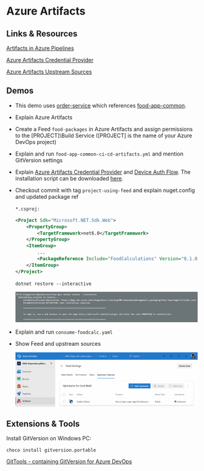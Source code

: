 # Azure Artifacts

## Links & Resources

[Artifacts in Azure Pipelines](https://docs.microsoft.com/en-us/azure/devops/pipelines/artifacts/artifacts-overview?view=azure-devops&tabs=nuget)

[Azure Artifacts Credential Provider](https://github.com/microsoft/artifacts-credprovider#azure-artifacts-credential-provider)

[Azure Artifacts Upstream Sources](https://docs.microsoft.com/en-us/azure/devops/artifacts/concepts/upstream-sources?view=azure-devops)

## Demos

- This demo uses [order-service](/src/services/order-service/) which references [food-app-common](/src/services/food-app-common/). 
- Explain Azure Artifacts
- Create a Feed `food-packages` in Azure Artifacts and assign permissions to the [PROJECT]\Build Service ([PROJECT] is the name of your Azure DevOps project)
- Explain and run `food-app-common-ci-cd-artifacts.yml` and mention GitVersion settings
- Explain [Azure Artifacts Credential Provider](https://github.com/microsoft/artifacts-credprovider) and [Device Auth Flow](https://docs.microsoft.com/en-us/azure/active-directory/develop/v2-oauth2-device-code). The installation script can be downloaded [here](https://github.com/microsoft/artifacts-credprovider/blob/master/helpers/installcredprovider.ps1).
- Checkout commit with tag `project-using-feed` and explain nuget.config and updated package ref

    `*.csproj:`
    ```xml
    <Project Sdk="Microsoft.NET.Sdk.Web">
        <PropertyGroup>
            <TargetFramework>net6.0</TargetFramework>
        </PropertyGroup>
        <ItemGroup>
            ...
            <PackageReference Include="FoodCalculations" Version="0.1.0" /> 
        </ItemGroup>
    </Project>
    ```

    `dotnet restore --interactive`

    ![restore-interactive](_images/restore-interactive.jpg)

- Explain and run `consume-foodcalc.yaml`
- Show Feed and upstream sources

    ![upstream](_images/upstream.png)

## Extensions & Tools

Install GitVersion on Windows PC:

```
choco install gitversion.portable
```

[GitTools - containing GitVersion for Azure DevOps](https://marketplace.visualstudio.com/items?itemName=gittools.gittools)

